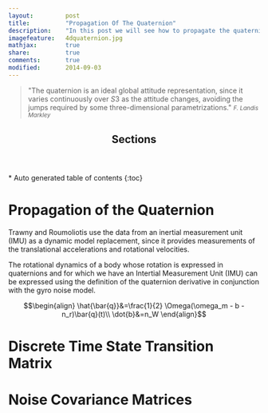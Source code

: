 ```yaml
---
layout: 		post
title:  		"Propagation Of The Quaternion"
description:    "In this post we will see how to propagate the quaternion, the discrete time state transition and noise covariance matrix before passing to the Kalman Filter propagation equations as done by Trawny N. and Roumeliotis S."
imagefeature: 	4dquaternion.jpg
mathjax: 		true
share: 			true
comments: 		true
modified: 		2014-09-03
---
```


>&quot;The quaternion is an ideal global attitude representation, since it varies continuously over $S3$ as the attitude changes, avoiding the jumps required by some three-dimensional parametrizations.&quot;
><small><cite title="F. Landis Markley">F. Landis Markley</cite></small>

<section>
  <header>
    <h1 >Sections</h1>
  </header>
<div id="drawer" markdown="1">
*  Auto generated table of contents
{:toc}
</div>
</section>


# Propagation of the Quaternion

Trawny and Roumoliotis use the data from an inertial measurement unit (IMU) as a dynamic model replacement, since it provides measurements of the translational accelerations and rotational velocities. 

The rotational dynamics of a body whose rotation is expressed in quaternions and for which we have an Intertial Measurement Unit (IMU) can be expressed using the definition of the quaternion derivative in conjunction with the gyro noise model. 

$$\begin{align}
\hat{\bar{q}}&=\frac{1}{2} \Omega(\omega_m - b - n_r)\bar{q}(t)\\
\dot{b}&=n_W
\end{align}$$

# Discrete Time State Transition Matrix

# Noise Covariance Matrices

